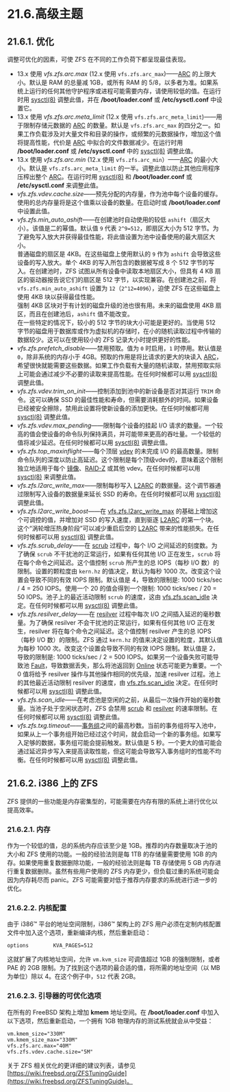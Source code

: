 # 21.6.高级主题

## 21.6.1. 优化

调整可优化的因素，可使 ZFS 在不同的工作负荷下都呈现最佳表现。

* 13.x 使用 _vfs.zfs.arc.max_ (12.x 使用 `vfs.zfs.arc_max`)——[ARC](https://docs.freebsd.org/en/books/handbook/zfs/#zfs-term-arc) 的上限大小。默认是 RAM 的总量减 1GB，或所有 RAM 的 5/8，以多者为准。如果系统上运行的任何其他守护程序或进程可能需要内存，请使用较低的值。在运行时用 [sysctl(8)](https://www.freebsd.org/cgi/man.cgi?query=sysctl\&sektion=8\&format=html) 调整此值，并在 **/boot/loader.conf** 或 **/etc/sysctl.conf** 中设置它。
* 13.x 使用 _vfs.zfs.arc.meta_limit_ (12.x 使用 `vfs.zfs.arc_meta_limit`)——用于限制存储元数据的 [ARC](https://docs.freebsd.org/en/books/handbook/zfs/#zfs-term-arc) 的数量。默认是 `vfs.zfs.arc_max` 的四分之一。如果工作负载涉及对大量文件和目录的操作，或频繁的元数据操作，增加这个值将提高性能，代价是 [ARC](https://docs.freebsd.org/en/books/handbook/zfs/#zfs-term-arc) 中拟合的文件数据减少。在运行时用 **/boot/loader.conf** 或 **/etc/sysctl.conf** 中的 [sysctl(8)](https://www.freebsd.org/cgi/man.cgi?query=sysctl\&sektion=8\&format=html) 调整此值。
* 13.x 使用 _vfs.zfs.arc.min_ (12.x 使用 `vfs.zfs.arc_min`）——[ARC](https://docs.freebsd.org/en/books/handbook/zfs/#zfs-term-arc) 的最小大小。默认是 `vfs.zfs.arc_meta_limit` 的一半。调整此值以防止其他应用程序压榨出整个 [ARC](https://docs.freebsd.org/en/books/handbook/zfs/#zfs-term-arc)。在运行时用 [sysctl(8)](https://www.freebsd.org/cgi/man.cgi?query=sysctl\&sektion=8\&format=html) 和 **/boot/loader.conf** 或 **/etc/sysctl.conf** 来调整此值。
* _vfs.zfs.vdev.cache.size_——预先分配的内存量，作为池中每个设备的缓存。使用的总内存量将是这个值乘以设备的数量。在启动时或 **/boot/loader.conf** 中设置此值。
*   _vfs.zfs.min\_auto\_ashift_——在创建池时自动使用的较低 `ashift`（扇区大小）。该值是二的幂值。默认值 `9` 代表 `2^9=512`，即扇区大小为 512 字节。为了避免写入放大并获得最佳性能，将此值设置为池中设备使用的最大扇区大小。  
    普通磁盘的扇区是 4KB。在这些磁盘上使用默认的 `9` 作为 `ashift` 会导致这些设备的写入放大。单个 4KB 的写入所包含的数据被写成 8 个 512 字节的写入。在创建池时，ZFS 试图从所有设备中读取本地扇区大小，但具有 4 KB 扇区的驱动器报告说它们的扇区是 512 字节，以实现兼容。在创建池之前，将 `vfs.zfs.min_auto_ashift` 设置为 `12`（`2^12=4096`），迫使 ZFS 在这些磁盘上使用 4KB 块以获得最佳性能。  
    强制 4KB 区块对于有计划的磁盘升级的池也很有用。未来的磁盘使用 4KB 扇区，而且在创建池后，`ashift` 值不能改变。  
    在一些特定的情况下，较小的 512 字节的块大小可能是更好的。当使用 512 字节的磁盘用于数据库或作为虚拟机的存储时，在小的随机读取过程中传输的数据较少。这可以在使用较小的 ZFS 记录大小时提供更好的性能。
* _vfs.zfs.prefetch\_disable_——禁用预取。值为 `0` 时启用，`1` 时停用。默认值是 `0`，除非系统的内存小于 4GB。预取的作用是将比请求的更大的块读入 [ARC](https://docs.freebsd.org/en/books/handbook/zfs/#zfs-term-arc)，希望很快就能需要这些数据。如果工作负载有大量的随机读取，禁用预取实际上可能会通过减少不必要的读取来提高性能。在任何时候都可以用 [sysctl(8)](https://www.freebsd.org/cgi/man.cgi?query=sysctl\&sektion=8\&format=html) 调整此值。
* _vfs.zfs.vdev.trim\_on\_init_——控制添加到池中的新设备是否对其运行 `TRIM` 命令。这可以确保 SSD 的最佳性能和寿命，但需要消耗额外的时间。如果设备已经被安全擦除，禁用此设置将使新设备的添加更快。在任何时候都可用 [sysctl(8)](https://www.freebsd.org/cgi/man.cgi?query=sysctl\&sektion=8\&format=html) 调整此值。
* _vfs.zfs.vdev.max\_pending_——限制每个设备的挂起 I/O 请求的数量。一个较高的值会使设备的命令队列保持满员，并可能带来更高的吞吐量。一个较低的值将减少延迟。在任何时候都可以用 [sysctl(8)](https://www.freebsd.org/cgi/man.cgi?query=sysctl\&sektion=8\&format=html) 调整此值。
* _vfs.zfs.top\_maxinflight_——每个顶层 [vdev](https://docs.freebsd.org/en/books/handbook/zfs/#zfs-term-vdev) 的未完成 I/O 的最高数量。限制命令队列的深度以防止高延迟。这个限制是每个顶级vdev的，意味着这个限制独立地适用于每个 [镜像](https://docs.freebsd.org/en/books/handbook/zfs/#zfs-term-vdev-mirror)、[RAID-Z](https://docs.freebsd.org/en/books/handbook/zfs/#zfs-term-vdev-raidz) 或其他 vdev。在任何时候都可以用 [sysctl(8)](https://www.freebsd.org/cgi/man.cgi?query=sysctl\&sektion=8\&format=html) 来调整此值。
* _vfs.zfs.l2arc\_write\_max_——限制每秒写入 [L2ARC](https://docs.freebsd.org/en/books/handbook/zfs/#zfs-term-l2arc) 的数据量。这个调节器通过限制写入设备的数据量来延长 SSD 的寿命。在任何时候都可以用 [sysctl(8)](https://www.freebsd.org/cgi/man.cgi?query=sysctl\&sektion=8\&format=html) 调整此值。
* _vfs.zfs.l2arc\_write\_boost_——在 [vfs.zfs.l2arc_write_max](https://docs.freebsd.org/en/books/handbook/zfs/#zfs-advanced-tuning-l2arc\_write\_max) 的基础上增加这个可调控的值，并增加对 SSD 的写入速度，直到驱逐 [L2ARC](https://docs.freebsd.org/en/books/handbook/zfs/#zfs-term-l2arc) 的第一个块。这个“涡轮增压热身阶段”可以减少重启后空的 [L2ARC](https://docs.freebsd.org/en/books/handbook/zfs/#zfs-term-l2arc) 带来的性能损失。在任何时候都可以用 [sysctl(8)](https://www.freebsd.org/cgi/man.cgi?query=sysctl\&sektion=8\&format=html) 调整此值。
* _vfs.zfs.scrub\_delay_——在 [scrub](https://docs.freebsd.org/en/books/handbook/zfs/#zfs-term-scrub) 过程中，每个 I/O 之间延迟的刻度数。为了确保 `scrub` 不干扰池的正常运行，如果有任何其他 I/O 正在发生，`scrub` 将在每个命令之间延迟。这个值控制 `scrub` 所产生的总 IOPS（每秒 I/O 数）的限制。设置的颗粒度由 `kern.hz` 的值决定，默认为每秒 1000 次。改变这个设置会导致不同的有效 IOPS 限制。默认值是 4，导致的限制是: 1000 ticks/sec / 4 = 250 IOPS。使用一个 20 的值会得到一个限制: 1000 ticks/sec / 20 = 50 IOPS。池子上的最近活动限制 `scrub` 的速度，这由 [vfs.zfs.scan_idle](https://docs.freebsd.org/en/books/handbook/zfs/#zfs-advanced-tuning-scan\_idle) 决定。在任何时候都可以用 [sysctl(8)](https://www.freebsd.org/cgi/man.cgi?query=sysctl\&sektion=8\&format=html) 调整此值。
* _vfs.zfs.resilver\_delay_——在 [resilver](https://docs.freebsd.org/en/books/handbook/zfs/#zfs-term-resilver) 过程中每次 I/O 之间插入延迟的毫秒数量。为了确保 resilver 不会干扰池的正常运行，如果有任何其他 I/O 正在发生，resilver 将在每个命令之间延迟。这个值控制 resilver 产生的总 IOPS（每秒 I/O 数）的限制。ZFS 通过 `kern.hz` 的值来决定设置的粒度，其默认值为每秒 1000 次。改变这个设置会导致不同的有效 IOPS 限制。默认值是 2，导致的限制是: 1000 ticks/sec / 2 = 500 IOPS。如果另一个设备失败可能导致池 [Fault](https://docs.freebsd.org/en/books/handbook/zfs/#zfs-term-faulted)，导致数据丢失，那么将池返回到 [Online](https://docs.freebsd.org/en/books/handbook/zfs/#zfs-term-online) 状态可能更为重要。一个 0 值将给予 resilver 操作与其他操作相同的优先级，加速 resilver 过程。池上的其他最近活动限制 resilver 的速度，由 [vfs.zfs.scan_idle](https://docs.freebsd.org/en/books/handbook/zfs/#zfs-advanced-tuning-scan\_idle) 决定。在任何时候都可以用 [sysctl(8)](https://www.freebsd.org/cgi/man.cgi?query=sysctl\&sektion=8\&format=html) 调整此值。
* _vfs.zfs.scan\_idle_——在考虑池是空闲的之前，从最后一次操作开始的毫秒数量。当池子处于空闲状态时，ZFS 会禁用 [scrub](https://docs.freebsd.org/en/books/handbook/zfs/#zfs-term-scrub) 和 [resilver](https://docs.freebsd.org/en/books/handbook/zfs/#zfs-term-resilver) 的速率限制。在任何时候都可以用 [sysctl(8)](https://www.freebsd.org/cgi/man.cgi?query=sysctl\&sektion=8\&format=html) 调整此值。
* _vfs.zfs.txg.timeout_——[事务组](https://docs.freebsd.org/en/books/handbook/zfs/#zfs-term-txg)之间的最高秒数。当前的事务组将写入池中，如果从上一个事务组开始已经过这个时间，就会启动一个新的事务组。如果写入足够的数据，事务组可能会提前触发。默认值是 5 秒。一个更大的值可能会通过延迟异步写入来提高读取性能，但这可能会导致写入事务组时的性能不均衡。在任何时候都可以用 [sysctl(8)](https://www.freebsd.org/cgi/man.cgi?query=sysctl\&sektion=8\&format=html) 调整此值。

## 21.6.2. i386 上的 ZFS

ZFS 提供的一些功能是内存密集型的，可能需要在内存有限的系统上进行优化以提高效率。

### 21.6.2.1. 内存

作为一个较低的值，总的系统内存应该至少是 1GB。推荐的内存数量取决于池的大小和 ZFS 使用的功能。一般的经验法则是每 1TB 的存储量需要使用 1GB 的内存。如果使用重复数据删除功能，一般的经验法则是每 TB 存储使用 5 GB 内存进行重复数据删除。虽然有些用户使用的 ZFS 内存更少，但负载过重的系统可能会因为内存耗尽而 panic。ZFS 可能需要对低于推荐内存要求的系统进行进一步的优化。

### 21.6.2.2. 内核配置

由于 i386™ 平台的地址空间限制，i386™ 架构上的 ZFS 用户必须在定制内核配置文件中加入这个选项，重新编译内核，然后重新启动：

```
options        KVA_PAGES=512
```

这就扩展了内核地址空间，允许 `vm.kvm_size` 可调值超过 1GB 的强制限制，或者 PAE 的 2GB 限制。为了找到这个选项的最合适的值，将所需的地址空间（以 MB 为单位）除以 4。在这个例子中，`512` 代表 2GB。

### 21.6.2.3. 引导器的可优化选项

在所有的 FreeBSD 架构上增加 **kmem** 地址空间。在 **/boot/loader.conf** 中加入以下选项，然后重新启动，一个拥有 1GB 物理内存的测试系统就会从中受益：

```
vm.kmem_size="330M"
vm.kmem_size_max="330M"
vfs.zfs.arc.max="40M"
vfs.zfs.vdev.cache.size="5M"
```

关于 ZFS 相关优化的更详细的建议列表，请参见 [https://wiki.freebsd.org/ZFSTuningGuide](https://wiki.freebsd.org/ZFSTuningGuide)。
